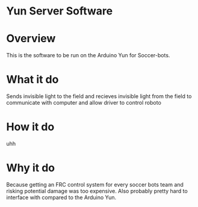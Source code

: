 # Yun Server Software
# Overview
This is the software to be run on the Arduino Yun for Soccer-bots. 
# What it do
Sends invisible light to the field and recieves invisible light from the field to communicate with computer and allow driver to control roboto
# How it do
uhh
# Why it do
Because getting an FRC control system for every soccer bots team and risking potential damage was too expensive. Also probably pretty hard to interface with compared to the Arduino Yun.
